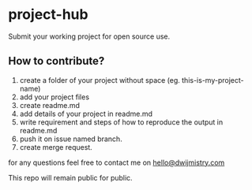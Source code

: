 # project-hub
Submit your working project for open source use.

## How to contribute?

1. create a folder of your project without space (eg. this-is-my-project-name)
2. add your project files
3. create readme.md
4. add details of your project in readme.md
5. write requirement and steps of how to reproduce the output in readme.md
6. push it on issue named branch.
7. create merge request.


for any questions feel free to contact me on hello@dwijmistry.com

This repo will remain public for public.